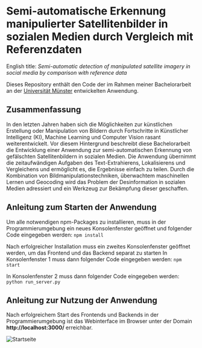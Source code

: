 # Semi-automatische Erkennung manipulierter Satellitenbilder in sozialen Medien durch Vergleich mit Referenzdaten
English title: _Semi-automatic detection of manipulated satellite imagery in social media by comparison with reference data_

Dieses Repository enthält den Code der im Rahmen meiner Bachelorarbeit an der [Universität Münster](https://www.uni-muenster.de/Geoinformatics/) entwickelten Anwendung.

## Zusammenfassung
In den letzten Jahren haben sich die Möglichkeiten zur künstlichen Erstellung oder Manipulation von Bildern durch Fortschritte in Künstlicher Intelligenz (KI), Machine Learning und Computer Vision rasant weiterentwickelt. Vor diesem Hintergrund beschreibt diese Bachelorarbeit die Entwicklung einer Anwendung zur semi-automatischen Erkennung von gefälschten Satellitenbildern in sozialen Medien. Die Anwendung übernimmt die zeitaufwändigen Aufgaben des Text-Extrahierens, Lokalisierens und Vergleichens und ermöglicht es, die Ergebnisse einfach zu teilen. Durch die Kombination von Bildmanipulationstechniken, überwachtem maschinellen Lernen und Geocoding wird das Problem der Desinformation in sozialen Medien adressiert und ein Werkzeug zur Bekämpfung dieser geschaffen.

## Anleitung zum Starten der Anwendung
Um alle notwendigen npm-Packages zu installieren, muss in der Programmierumgebung ein neues Konsolenfenster geöffnet und folgender Code eingegeben werden:
```npm install```

Nach erfolgreicher Installation muss ein zweites Konsolenfenster geöffnet werden, um das Frontend und das Backend separat zu starten
In Konsolenfenster 1 muss dann folgender Code eingegeben werden:
```npm start```

In Konsolenfenster 2 muss dann folgender Code eingegeben werden:
```python run_server.py```

## Anleitung zur Nutzung der Anwendung
Nach erfolgreichem Start des Frontends und Backends in der Programmierumgebung ist das Webinterface im Browser unter der Domain **http://localhost:3000/** erreichbar.

![Startseite](readMeImages/1.png)
